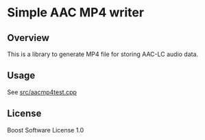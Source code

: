 # Simple AAC MP4 writer

## Overview

This is a library to generate MP4 file for storing AAC-LC audio data.

## Usage

See [src/aacmp4test.cpp](./src/aacmp4test.cpp)

## License

Boost Software License 1.0
